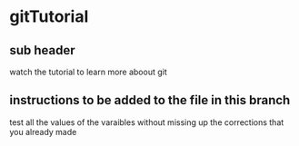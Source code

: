 # gitTutorial

## sub header 
watch the tutorial to learn more aboout git

## instructions to be added to the file in this branch

test all the values of the varaibles without missing up the corrections that you already made